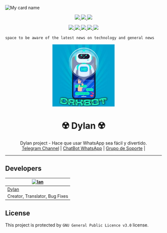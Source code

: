 ![My card name](https://cardivo.vercel.app/api?name=Newsletter%20-%20By:%20IAN&description=Welcome&image=https://raw.githubusercontent.com/ianvanh/dylan/master/lib/bot.jpg?q=tbn:ANd9GcR7aMC3bf4bg4l_nhYS2Un9FXbFYcB4T83Shjk8xSUZDh_D61LFpzbpeqLW&s=10?v=4&backgroundColor=%23ecf0f1&instagram=iand_tv&github=ianvanh&)

<p align="center">
  <a href="https://github.com/ianvanh/dylan/fork">
    <img src="https://img.shields.io/github/forks/ianvanh/dylan?label=Fork&style=social">
  </a>
  <a href="https://github.com/ianvanh/stargazers">
    <img src="https://img.shields.io/github/stars/ianvanh/dylan?style=social">
  </a>
  <a href="https://github.com/ianvanh/dylan/commits/master">
    <img src="https://img.shields.io/github/commit-activity/m/ianvanh/dylan?style=social">
  </a>
</p>

<p align="center">
  <a href="httsp://github.com/ianvanh/dylan">
    <img src="https://img.shields.io/github/repo-size/ianvanh/dylan?color=purple&label=Peso%20Repositorio&style=plastic">

  </a>
  <a href="https://github.com/ianvanh/dylan/blob/master/LICENSE">
    <img src="https://img.shields.io/github/license/ianvanh/dylan?color=purple&label=Lisencia&style=plastic">

  </a>
  <a href="https://github.com/ianvanh/dylan">
    <img src="https://img.shields.io/github/languages/top/ianvanh/dylan?color=purple&label=Javascript&style=plastic">

  </a>
  <a href="https://github.com/ianvanh">
    <img src="https://img.shields.io/static/v1?label=Author&message=Ian&color=purple&style=plastic">

  </a>
  <a href="https://t.me/Dark1522">
    <img src="https://img.shields.io/badge/Telegram-Dylan-purple&style=plastic">

  </a>
</p>

```
space to be aware of the latest news on technology and general news
```

<div align="center">
  <img src="https://raw.githubusercontent.com/ianvanh/dylan/master/lib/bot.jpg" width="200" height="200">
  <h1>☢️ Dylan ☢️</h1>
</div>
<p align="center">
    Dylan project - Hace que usar WhatsApp sea fácil y divertido.
    <br>
        <a href="https://t.me/Dark1522">Telegram Channel</a> |
        <a href="http://wa.me/573046793853?text=hola">ChatBot WhatsApp</a> |
        <a href="https://chat.whatsapp.com/IeRNuoNY1IQJS8JE02duW8">Grupo de Soporte</a> |
    <br>
</p>

----

## Developers

[![Ian](https://github.com/ianvanh.png?size=150)](#) |
----|
[Dylan](https://t.me/Dark1522) |
Creator, Translator, Bug Fixes |

## License
This project is protected by `GNU General Public Licence v3.0` license.